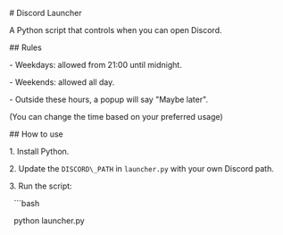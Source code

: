 \# Discord Launcher



A Python script that controls when you can open Discord.



\## Rules

\- Weekdays: allowed from 21:00 until midnight.

\- Weekends: allowed all day.

\- Outside these hours, a popup will say "Maybe later".

(You can change the time based on your preferred usage)



\## How to use

1\. Install Python.

2\. Update the `DISCORD\_PATH` in `launcher.py` with your own Discord path.

3\. Run the script:

&nbsp;  ```bash

&nbsp;  python launcher.py

